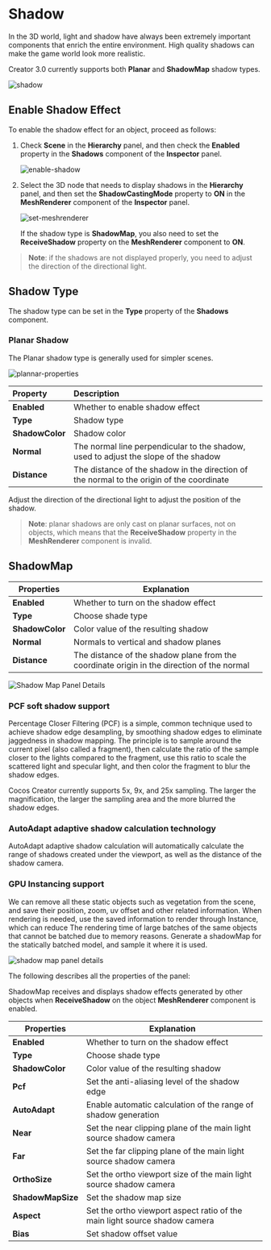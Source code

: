 # Shadow

In the 3D world, light and shadow have always been extremely important components that enrich the entire environment. High quality shadows can make the game world look more realistic.

Creator 3.0 currently supports both **Planar** and **ShadowMap** shadow types.

![shadow](shadow/shadowExample.png)

## Enable Shadow Effect

To enable the shadow effect for an object, proceed as follows:

1. Check **Scene** in the **Hierarchy** panel, and then check the **Enabled** property in the **Shadows** component of the **Inspector** panel.

    ![enable-shadow](shadow/enable-shadow.png)

2. Select the 3D node that needs to display shadows in the **Hierarchy** panel, and then set the **ShadowCastingMode** property to **ON** in the **MeshRenderer** component of the **Inspector** panel.
    
    ![set-meshrenderer](shadow/set-meshrenderer.png)

    If the shadow type is **ShadowMap**, you also need to set the **ReceiveShadow** property on the **MeshRenderer** component to **ON**.

> **Note**: if the shadows are not displayed properly, you need to adjust the direction of the directional light.

## Shadow Type

The shadow type can be set in the **Type** property of the **Shadows** component.

### Planar Shadow

The Planar shadow type is generally used for simpler scenes.

![plannar-properties](shadow/plannar-properties.png)

| Property | Description |
| :--- | :--- |
| **Enabled** | Whether to enable shadow effect |
| **Type** | Shadow type |
| **ShadowColor** | Shadow color |
| **Normal** | The normal line perpendicular to the shadow, used to adjust the slope of the shadow |
| **Distance** | The distance of the shadow in the direction of the normal to the origin of the coordinate |

Adjust the direction of the directional light to adjust the position of the shadow.

> **Note**: planar shadows are only cast on planar surfaces, not on objects, which means that the **ReceiveShadow** property in the **MeshRenderer** component is invalid.

## ShadowMap

| Properties | Explanation |
| --- | --- |
| **Enabled**     | Whether to turn on the shadow effect |
| **Type**        | Choose shade type |
| **ShadowColor** | Color value of the resulting shadow |
| **Normal**      | Normals to vertical and shadow planes |
| **Distance**    | The distance of the shadow plane from the coordinate origin in the direction of the normal |

![Shadow Map Panel Details](shadow/shadowmap-properties.png)

### PCF soft shadow support

Percentage Closer Filtering (PCF) is a simple, common technique used to achieve shadow edge desampling, by smoothing shadow edges to eliminate jaggedness in shadow mapping. The principle is to sample around the current pixel (also called a fragment), then calculate the ratio of the sample closer to the lights compared to the fragment, use this ratio to scale the scattered light and specular light, and then color the fragment to blur the shadow edges.

Cocos Creator currently supports 5x, 9x, and 25x sampling. The larger the magnification, the larger the sampling area and the more blurred the shadow edges.

### AutoAdapt adaptive shadow calculation technology

AutoAdapt adaptive shadow calculation will automatically calculate the range of shadows created under the viewport, as well as the distance of the shadow camera.

### GPU Instancing support

We can remove all these static objects such as vegetation from the scene, and save their position, zoom, uv offset and other related information. When rendering is needed, use the saved information to render through Instance, which can reduce The rendering time of large batches of the same objects that cannot be batched due to memory reasons. Generate a shadowMap for the statically batched model, and sample it where it is used.

![shadow map panel details](shadow/shadowsMapDetail.png)

The following describes all the properties of the panel:


ShadowMap receives and displays shadow effects generated by other objects when **ReceiveShadow** on the object **MeshRenderer** component is enabled.

| Properties | Explanation |
| --- | --- |
| **Enabled**         | Whether to turn on the shadow effect |
| **Type**            | Choose shade type |
| **ShadowColor**     | Color value of the resulting shadow |
| **Pcf**             | Set the anti-aliasing level of the shadow edge |
| **AutoAdapt**       | Enable automatic calculation of the range of shadow generation    |
| **Near**            | Set the near clipping plane of the main light source shadow camera |
| **Far**             | Set the far clipping plane of the main light source shadow camera |
| **OrthoSize**       | Set the ortho viewport size of the main light source shadow camera |
| **ShadowMapSize**   | Set the shadow map size |
| **Aspect**          | Set the ortho viewport aspect ratio of the main light source shadow camera |
| **Bias**            | Set shadow offset value    |
